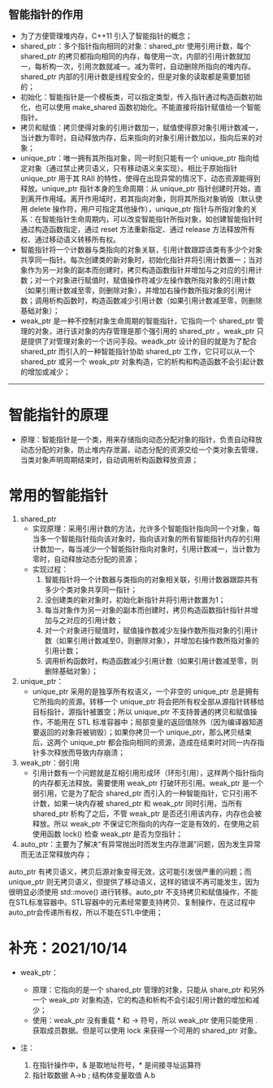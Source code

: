 <!--
 * @Description:
 * @Version: 2.0
 * @Autor: wanghao
 * @Date: 2021-09-24 11:12:18
 * @LastEditors: wanghao
 * @LastEditTime: 2021-09-28 10:24:27
-->
## 智能指针的作用
+ 为了方便管理堆内存，C++11 引入了智能指针的概念；
+ shared_ptr：多个指针指向相同的对象：shared_ptr 使用引用计数，每个shared_ptr 的拷贝都指向相同的内存，每使用一次，内部的引用计数就加一，每析构一次，引用次数就减一。减为零时，自动删除所指向的堆内存。shared_ptr 内部的引用计数是线程安全的，但是对象的读取都是需要加锁的；
+ 初始化：智能指针是一个模板类，可以指定类型，传入指针通过构造函数初始化，也可以使用 make_shared 函数初始化。不能直接将指针赋值给一个智能指针。
+ 拷贝和赋值：拷贝使得对象的引用计数加一，赋值使得原对象引用计数减一，当计数为零时，自动释放内存，后来指向的对象引用计数加以，指向后来的对象；
+ unique_ptr：唯一拥有其所指对象，同一时刻只能有一个 unique_ptr 指向给定对象（通过禁止拷贝语义，只有移动语义来实现）。相比于原始指针 unique_ptr 用于其 RAII 的特性，使得在出现异常的情况下，动态资源能得到释放。unique_ptr 指针本身的生命周期：从 unique_ptr 指针创建时开始，直到离开作用域。离开作用域时，若其指向对象，则将其所指对象销毁（默认使用 delete 操作符，用户可指定其他操作），unique_ptr 指针与所指对象的关系：在智能指针生命周期内，可以改变智能指针所指对象，如创建智能指针时通过构造函数指定，通过 reset 方法重新指定、通过 release 方法释放所有权、通过移动语义转移所有权。
+ 智能指针将一个计数器与类指向的对象关联，引用计数跟踪该类有多少个对象共享同一指针。每次创建类的新对象时，初始化指针并将引用计数置一；当对象作为另一对象的副本而创建时，拷贝构造函数指针并增加与之对应的引用计数；对一个对象进行赋值时，赋值操作符减少左操作数所指对象的引用计数（如果引用计数减至零，则删除对象），并增加右操作数所指对象的引用计数；调用析构函数时，构造函数减少引用计数（如果引用计数减至零，则删除基础对象）；
+ weak_ptr 是一种不控制对象生命周期的智能指针，它指向一个 shared_ptr 管理的对象，进行该对象的内存管理是那个强引用的 shared_ptr 。weak_ptr 只是提供了对管理对象的一个访问手段。weadk_ptr 设计的目的就是为了配合 shared_ptr 而引入的一种智能指针协助 shared_ptr 工作，它只可以从一个 shared_ptr 或另一个 weak_ptr 对象构造，它的析构和构造函数不会引起计数的增加或减少；

---

# 智能指针的原理
+ 原理：智能指针是一个类，用来存储指向动态分配对象的指针，负责自动释放动态分配的对象，防止堆内存泄漏，动态分配的资源交给一个类对象去管理，当类对象声明周期结束时，自动调用析构函数释放资源；

# 常用的智能指针
1. shared_ptr
    + 实现原理：采用引用计数的方法，允许多个智能指针指向同一个对象，每当多一个智能指针指向该对象时，指向该对象的所有智能指针内存的引用计数加一，每当减少一个智能指针指向对象时，引用计数减一，当计数为零时，自动释放动态分配的资源；
    + 实现过程：
        1. 智能指针将一个计数器与类指向的对象相关联，引用计数器跟踪共有多少个类对象共享同一指针；
        2. 没创建类的新对象时，初始化新指针并将引用计数置为1；
        3. 每当对象作为另一对象的副本而创建时，拷贝构造函数指针指针并增加与之对应的引用计数；
        4. 对一个对象进行赋值时，赋值操作数减少左操作数所指对象的引用计数（如果引用计数减至0，则删除对象），并增加右操作数所指对象的引用计数；
        5. 调用析构函数时，构造函数减少引用计数（如果引用计数减至零，则删除基础对象）；
2. unique_ptr：
    + unique_ptr 采用的是独享所有权语义，一个非空的 unique_ptr 总是拥有它所指向的资源。转移一个 unique_ptr 将会把所有权全部从源指针转移给目标指针，源指针被置空；所以 unique_ptr 不支持普通的拷贝和赋值操作，不能用在 STL 标准容器中；局部变量的返回值除外（因为编译器知道要返回的对象将被销毁）；如果你拷贝一个 unique_ptr，那么拷贝结束后，这两个 unique_ptr 都会指向相同的资源，造成在结束时对同一内存指针多次释放而导致内存崩溃；
3. weak_ptr：弱引用
    + 引用计数有一个问题就是互相引用形成环（环形引用），这样两个指针指向的内存都无法释放。需要使用 weak_ptr 打破环形引用。weak_ptr 是一个弱引用，它是为了配合 shared_ptr 而引入的一种智能指针，它只引用不计数，如果一块内存被 shared_ptr 和 weak_ptr 同时引用，当所有 shared_ptr 析构了之后，不管 weak_ptr 是否还引用该内存，内存也会被释放。所以 weak_ptr 不保证它所指向的内存一定是有效的，在使用之前使用函数 lock() 检查 weak_ptr 是否为空指针；
4. auto_ptr：主要为了解决“有异常抛出时而发生内存泄漏”问题，因为发生异常而无法正常释放内存；
 
auto_ptr 有拷贝语义，拷贝后源对象变得无效，这可能引发很严重的问题；而 unique_ptr 则无拷贝语义，但提供了移动语义，这样的错误不再可能发生，因为很明显必须使用 std::move() 进行转移。auto_ptr 不支持拷贝和赋值操作，不能在STL标准容器中。STL容器中的元素经常要支持拷贝、复制操作，在这过程中auto_ptr会传递所有权，所以不能在STL中使用；

# 补充：2021/10/14

+ weak_ptr：
    + 原理：它指向的是一个 shared_ptr 管理的对象，只能从 share_ptr 和另外一个 weak_ptr 对象构造，它的构造和析构不会引起引用计数的增加和减少；
    + 使用：weak_ptr 没有重载 * 和 -> 符号，所以 weak_ptr 使用只能使用 . 获取成员数据。但是可以使用 lock 来获得一个可用的 shared_ptr 对象。

+ 注：
    1. 在指针操作中，& 是取地址符号，* 是间接寻址运算符
    2. 指针取数据 A->b  ; 结构体变量取值 A.b
